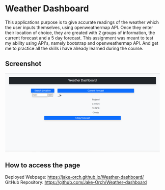 # Weather Dashboard
This applications purpose is to give accurate readings of the weather which the user inputs themselves, using openweathermap API. Once they enter their location of choice, they are greated with 2 groups of information, the current forecast and a 5 day forecast.
This assignment was meant to test my ability using API's, namely bootstrap and openweathermap API. And get me to practice all the skills i have already learned during the course.  

## Screenshot
![Image of delpoyed page](./assets/image.PNG)

## How to access the page
Deployed Webpage: https://jake-orch.github.io/Weather-dashboard/  
GitHub Repository: https://github.com/Jake-Orch/Weather-dashboard
